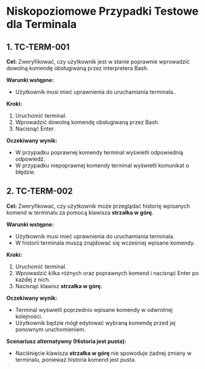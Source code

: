 # Niskopoziomowe Przypadki Testowe dla Terminala

## 1. TC-TERM-001

**Cel:** Zweryfikować, czy użytkownik jest w stanie poprawnie wprowadzić dowolną komendę obsługiwaną przez interpretera Bash.

**Warunki wstępne:**
- Użytkownik musi mieć uprawnienia do uruchamiania terminala..

**Kroki:**
1. Uruchomić terminal.
2. Wprowadzić dowolną komendę obsługiwaną przez Bash.
3. Nacisnąć Enter.

**Oczekiwany wynik:**
- W przypadku poprawnej komendy terminal wyświetli odpowiednią odpowiedź.
- W przypadku niepoprawnej komendy terminal wyświetli komunikat o błędzie.


## 2. TC-TERM-002

**Cel:** Zweryfikować, czy użytkownik może przeglądać historię wpisanych komend w terminalu za pomocą klawisza **strzałka w górę**.

**Warunki wstępne:**
- Użytkownik musi mieć uprawnienia do uruchamiania terminala.
- W historii terminala muszą znajdować się wcześniej wpisane komendy.

**Kroki:**
1. Uruchomić terminal.
2. Wprowadzić kilka różnych oraz poprawnych komend i nacisnąć Enter po każdej z nich.
3. Nacisnąć klawisz **strzałka w górę**.

**Oczekiwany wynik:**
- Terminal wyświetli poprzednio wpisane komendy w odwrotnej kolejności.
- Użytkownik będzie mógł edytować wybraną komendę przed jej ponownym uruchomieniem.

**Scenariusz alternatywny (Historia jest pusta):**
- Naciśnięcie klawisza **strzałka w górę** nie spowoduje żadnej zmiany w terminalu, ponieważ historia komend jest pusta.
